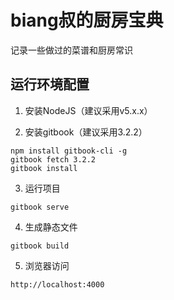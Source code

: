 # biang叔的厨房宝典

记录一些做过的菜谱和厨房常识

## 运行环境配置

1. 安装NodeJS（建议采用v5.x.x）

2. 安装gitbook（建议采用3.2.2）

  ```
  npm install gitbook-cli -g
  gitbook fetch 3.2.2
  gitbook install
  ```

3. 运行项目

  ```
  gitbook serve
  ```

4. 生成静态文件

  ```
  gitbook build
  ```

5. 浏览器访问

  ```
  http://localhost:4000
  ```
